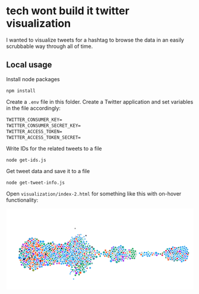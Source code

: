 #  tech wont build it twitter visualization

I wanted to visualize tweets for a hashtag to browse the data in an easily scrubbable way through all of time.

## Local usage

Install node packages

```
npm install
```

Create a `.env` file in this folder. Create a Twitter application and set variables in the file accordingly:

```
TWITTER_CONSUMER_KEY=
TWITTER_CONSUMER_SECRET_KEY=
TWITTER_ACCESS_TOKEN=
TWITTER_ACCESS_TOKEN_SECRET=
```

Write IDs for the related tweets to a file

```
node get-ids.js
```

Get tweet data and save it to a file

```
node get-tweet-info.js
```

Open `visualization/index-2.html` for something like this with on-hover functionality:

![Image description](./screenshot.png)

